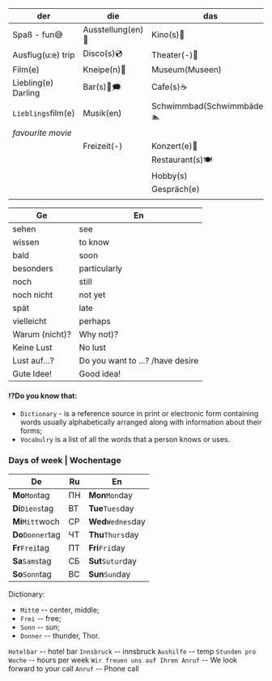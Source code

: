 | der                 | die               | das                            |
|---------------------|-------------------|--------------------------------|
| Spaß - fun😅        | Ausstellung(en)🐘 | Kino(s)🎥                      |
| Ausflug(u:e) trip   | Disco(s)💿        | Theater(-)🎑                   |
| Film(e)             | Kneipe(n)🍻       | Museum(Museen)                 |
| Liebling(e) Darling | Bar(s)🍻🗯        | Cafe(s)☕️                      |
| `Lieblings`film(e)  | Musik(en)         | Schwimmbad(Schwimmbäder) 🏊‍ ️ |
| _favourite movie_   |                   |                                |
|                     | Freizeit(-)       | Konzert(e)🎊                   |
|                     |                   | Restaurant(s)🍽                |
|                     |                   | Hobby(s)                       |
|                     |                   | Gespräch(e)                    |
|                     |                   |                                |


| Ge             | En                                |
|----------------|-----------------------------------|
| sehen          | see                               |
| wissen         | to know                           |
| bald           | soon                              |
| besonders      | particularly                      |
| noch           | still                             |
| noch nicht     | not yet                           |
| spät           | late                              |
| vielleicht     | perhaps                           |
| Warum (nicht)? | Why not)?                         |
| Keine Lust     | No lust                           |
| Lust auf...?   | Do you want to ...? /have desire  | 
| Gute Idee!     | Good idea!                        |


#### ⁉️Do you know that:
- `Dictionary` - is a reference source in print or electronic form containing words usually alphabetically arranged along with information about their forms;
- `Vocabulry` is a list of all the words that a person knows or uses.

### Days of week  | Wochentage

| De                | Ru  | En                   |
|-------------------|-----|----------------------|
| **Mo**`Mon`tag    | ПН  | **Mon**`Mon`day      |
| **Di**`Diens`tag  | ВТ  | **Tue**`Tues`day     |
| **Mi**`Mitt`woch  | СР  | **Wed**`Wednes`day   |
| **Do**`Donner`tag | ЧТ  | **Thu**`Thurs`day    |
| **Fr**`Frei`tag   | ПТ  | **Fri**`Fri`day      |
| **Sa**`Sams`tag   | СБ  | **Sut**`Sutur`day    |
| **So**`Sonn`tag   | ВС  | **Sun**`Sun`day      |

Dictionary:
- `Mitt`e -- center, middle;
- `Frei` -- free;
- `Sonn` -- sun;
- `Donner` -- thunder, Thor.


`Hotelbar` -- hotel bar
`Innsbruck` -- innsbruck
`Aushilfe` -- temp
`Stunden pro Woche` -- hours per week
`Wir freuen uns auf Ihren Anruf` -- We look forward to your call
`Anruf` -- Phone call
